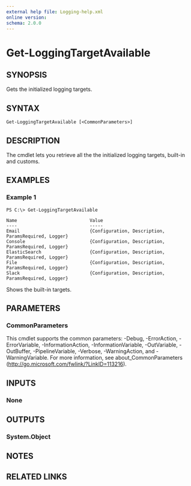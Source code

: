 ```yaml
---
external help file: Logging-help.xml
online version: 
schema: 2.0.0
---
```


# Get-LoggingTargetAvailable

## SYNOPSIS
Gets the initialized logging targets.

## SYNTAX

```
Get-LoggingTargetAvailable [<CommonParameters>]
```

## DESCRIPTION
The cmdlet lets you retrieve all the the initialized logging targets, built-in and customs.

## EXAMPLES

### Example 1
```
PS C:\> Get-LoggingTargetAvailable

Name                           Value
----                           -----
Email                          {Configuration, Description, ParamsRequired, Logger}
Console                        {Configuration, Description, ParamsRequired, Logger}
ElasticSearch                  {Configuration, Description, ParamsRequired, Logger}
File                           {Configuration, Description, ParamsRequired, Logger}
Slack                          {Configuration, Description, ParamsRequired, Logger}
```

Shows the built-in targets.

## PARAMETERS

### CommonParameters
This cmdlet supports the common parameters: -Debug, -ErrorAction, -ErrorVariable, -InformationAction, -InformationVariable, -OutVariable, -OutBuffer, -PipelineVariable, -Verbose, -WarningAction, and -WarningVariable. For more information, see about_CommonParameters (http://go.microsoft.com/fwlink/?LinkID=113216).

## INPUTS

### None

## OUTPUTS

### System.Object

## NOTES

## RELATED LINKS

